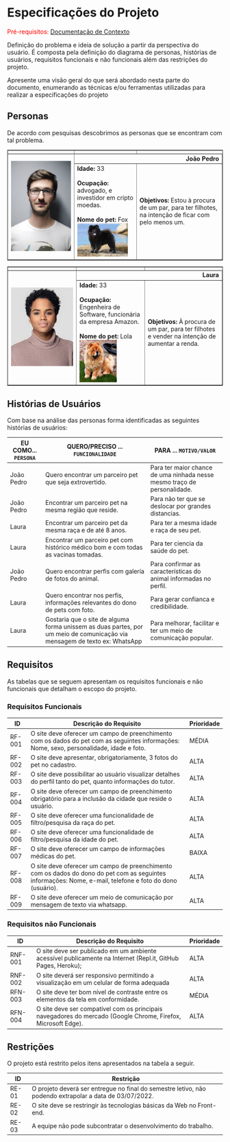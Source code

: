 # Especificações do Projeto

<span style="color:red">Pré-requisitos: <a href="1-Documentação de Contexto.md"> Documentação de Contexto</a></span>

Definição do problema e ideia de solução a partir da perspectiva do usuário. É composta pela definição do  diagrama de personas, histórias de usuários, requisitos funcionais e não funcionais além das restrições do projeto.

Apresente uma visão geral do que será abordado nesta parte do documento, enumerando as técnicas e/ou ferramentas utilizadas para realizar a especificações do projeto

## Personas

De acordo com pesquisas descobrimos as personas que se encontram com tal problema.

<table border="1" width="70%">
<tr>
    <th></th>
    <td></td>
</tr>
<tr>
    <th rowspan="2"><img src="./img/joaopedro.png" width="100%"></th>
    <td colspan="2" align="right"><b>João Pedro</b> </td>
</tr>
<tr>
    <td><b>Idade:</b> 33 <br><br> <b>Ocupação:</b> advogado, e investidor em cripto moedas. <br><br>
        <b>Nome do pet:</b> Fox <br> <img src="./img/foxpet.png" width="90%">
    </td> 
    <td><b>Objetivos:</b> Estou à procura de um par, para ter filhotes, na intenção de ficar com pelo
        menos um.
    </td>  
</tr>
</table>

<table border="1" width="70%">
<tr>
    <th></th>
    <td></td>
</tr>
<tr>
    <th rowspan="2"><img src="./img/laura.png" width="800"></th>
    <td colspan="2" align="right"><b>Laura</b></td>
</tr>
<tr>
    <td><b>Idade:</b> 33 <br><br> <b>Ocupação:</b> Engenheira de Software, funcionária da empresa Amazon. <br><br>
        <b>Nome do pet:</b> Lola <br> <img src="./img/lolapet.png" width="60%">
    </td> 
    <td> <b>Objetivos:</b> À procura de um par, para ter filhotes e vender na intenção de aumentar a renda.
    </td>  
</tr>
</table>

## Histórias de Usuários

Com base na análise das personas forma identificadas as seguintes histórias de usuários:

|EU COMO... `PERSONA`| QUERO/PRECISO ... `FUNCIONALIDADE` |PARA ... `MOTIVO/VALOR`                 |
|--------------------|------------------------------------|----------------------------------------|
|João Pedro | Quero encontrar um parceiro pet que seja extrovertido.         | Para ter maior chance de uma ninhada nesse mesmo traço de personalidade.           |
|João Pedro      | Encontrar um parceiro pet na mesma região que reside.                | Para não ter que se deslocar por grandes distancias. |
|Laura |Encontrar um parceiro pet da mesma raça e de até 8 anos.       | Para ter a mesma idade e raça de seu pet.               |
|Laura  |Encontrar um parceiro pet com histórico médico bom e com todas as vacinas tomadas.          | Para ter ciencia da saúde do pet.              |
|João Pedro  | Quero encontrar perfis com galería de fotos do animal.          | Para confirmar as características do animal informadas no perfil.               |
|Laura  | Quero encontrar nos perfis, informações relevantes do dono de pets com foto.          | Para gerar confianca e credibilidade.             |
|Laura  | Gostaria que o site de alguma forma unissem as duas partes, por um meio de comunicação via mensagem de texto ex: WhatsApp        | Para melhorar, facilitar e ter um meio de comunicação popular.               |

## Requisitos

As tabelas que se seguem apresentam os requisitos funcionais e não funcionais que detalham o escopo do projeto.

### Requisitos Funcionais

|ID    | Descrição do Requisito  | Prioridade |
|------|-----------------------------------------|----|
|RF-001| O site deve oferecer um campo de preenchimento com os dados  do pet com as seguintes informações: Nome, sexo, personalidade, idade e foto. | MÉDIA | 
|RF-002| O site deve apresentar, obrigatoriamente, 3 fotos do pet no cadastro.  | ALTA  |
|RF-003| O site deve possibilitar ao usuário visualizar detalhes do perfil tanto do pet, quanto informações do tutor.  | ALTA | 
|RF-004| O site deve oferecer um campo de preenchimento obrigatório para a inclusão da cidade que reside o usuário.    | ALTA |
|RF-005|O site deve oferecer uma funcionalidade de filtro/pesquisa da raça do pet.  | ALTA | 
|RF-006|O site deve oferecer uma funcionalidade de filtro/pesquisa da idade do pet. | ALTA |
|RF-007| O site deve oferecer um campo de informações médicas do pet.    | BAIXA |
|RF-008| O site deve oferecer um campo de preenchimento com os dados do dono do pet com as seguintes informações: Nome, e-mail, telefone e foto do dono (usuário). | ALTA | 
|RF-009| O site deve oferecer um meio de comunicação por mensagem de texto via whatsapp.    | ALTA |




### Requisitos não Funcionais

|ID     | Descrição do Requisito  |Prioridade |
|-------|-------------------------|----|
|RNF-001| O site deve ser publicado em um ambiente acessível publicamente na Internet (Repl.it, GitHub Pages, Heroku); | ALTA | 
|RNF-002| O site deverá ser responsivo permitindo a visualização em um celular de forma adequada |  ALTA | 
|RFN-003| O site deve ter bom nível de contraste entre os elementos da tela em conformidade. | MÉDIA |
|RFN-004| O site deve ser compatível com os principais navegadores do mercado (Google Chrome, Firefox, Microsoft Edge). | ALTA|

## Restrições

O projeto está restrito pelos itens apresentados na tabela a seguir.

|ID| Restrição                                             |
|--|-------------------------------------------------------|
|RE-01| O projeto deverá ser entregue no final do semestre letivo, não podendo extrapolar a data de 03/07/2022.|
|RE-02| O site deve se restringir às tecnologias básicas da Web no Front-end.|
|RE-03|A equipe não pode subcontratar o desenvolvimento do trabalho.|
